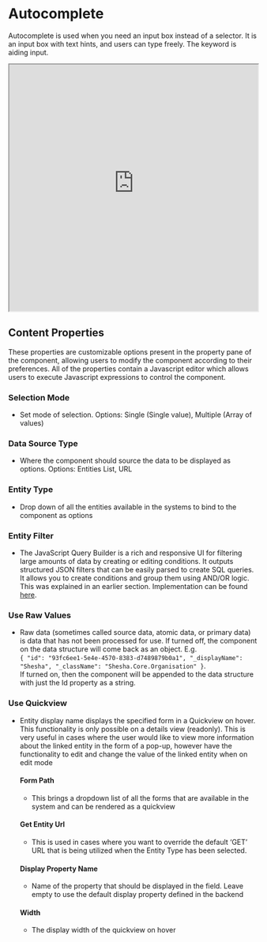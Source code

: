 # Autocomplete

Autocomplete is used when you need an input box instead of a selector. It is an input box with text hints, and users can type freely. The keyword is aiding input.

<iframe width="100%" height="500" src="https://pd-docs-adminportal-test.shesha.dev/shesha/forms-designer/?id=6a35ce34-26f4-4643-bd2a-146b62594d19" title="Autocomplete Component" ></iframe>

## Content Properties

These properties are customizable options present in the property pane of the component, allowing users to modify the component according to their preferences. All of the properties contain a Javascript editor which allows users to execute Javascript expressions to control the component.

### Selection Mode

- Set mode of selection. Options: Single (Single value), Multiple (Array of values)

### Data Source Type

- Where the component should source the data to be displayed as options. Options: Entities List, URL

### Entity Type

- Drop down of all the entities available in the systems to bind to the component as options

### Entity Filter

- The JavaScript Query Builder is a rich and responsive UI for filtering large amounts of data by creating or editing conditions. It outputs structured JSON filters that can be easily parsed to create SQL queries. It allows you to create conditions and group them using AND/OR logic. This was explained in an earlier section. Implementation can be found [here](/docs/front-end-basics/how-to-guides/filtering).

### Use Raw Values

- Raw data (sometimes called source data, atomic data, or primary data) is data that has not been processed for use. If turned off, the component on the data structure will come back as an object. E.g. <br/>`{ "id": "93fc6ee1-5e4e-4570-8383-d7489879b0a1", "_displayName": "Shesha", "_className": "Shesha.Core.Organisation" }`. <br/>If turned on, then the component will be appended to the data structure with just the Id property as a string.

### Use Quickview

- Entity display name displays the specified form in a Quickview on hover. This functionality is only possible on a details view (readonly). This is very useful in cases where the user would like to view more information about the linked entity in the form of a pop-up, however have the functionality to edit and change the value of the linked entity when on edit mode

  #### Form Path

  - This brings a dropdown list of all the forms that are available in the system and can be rendered as a quickview

  #### Get Entity Url

  - This is used in cases where you want to override the default ‘GET’ URL that is being utilized when the Entity Type has been selected.

  #### Display Property Name

  - Name of the property that should be displayed in the field. Leave empty to use the default display property defined in the backend

  #### Width

  - The display width of the quickview on hover
